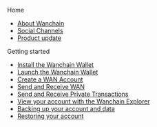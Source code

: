 Home
* [About Wanchain](https://github.com/wanchain/go-wanchain/wiki)
* [Social Channels](https://github.com/wanchain/go-wanchain/wiki/Social-Channels)
* [Product update](https://github.com/wanchain/go-wanchain/wiki/Product-update)

Getting started
* [Install the Wanchain Wallet](https://github.com/wanchain/go-wanchain/wiki/Install-the-Wanchain-Wallet)
* [Launch the Wanchain Wallet](https://github.com/wanchain/go-wanchain/wiki/Launch-the-Wanchain-Wallet)
* [Create a WAN Account](https://github.com/wanchain/go-wanchain/wiki/Create-a-WAN-account)
* [Send and Receive WAN](https://github.com/wanchain/go-wanchain/wiki/Send-and-Receive-WAN)
* [Send and Receive Private Transactions](https://github.com/wanchain/go-wanchain/wiki/Send-and-Receive-Private-Transactions)
* [View your account with the Wanchain Explorer](https://github.com/wanchain/go-wanchain/wiki/View-your-account-with-the-Wanchain-Explorer)
* [Backing up your account and data](https://github.com/wanchain/go-wanchain/wiki/Backing-up-your-account-and-data)
* [Restoring your account](https://github.com/wanchain/go-wanchain/wiki/Restoring-your-account)




